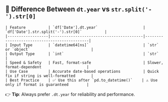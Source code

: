 ## 📌 Difference Between `dt.year` vs `str.split('-').str[0]`

```
| Feature          | `df['Date'].dt.year`                    | `df['Date'].str.split('-').str[0]`          |
|------------------|-----------------------------------------|---------------------------------------------|
| Input Type       | `datetime64[ns]`                        | `str` or `object`                           |
| Output Type      | `int`                                   | `str`                                       |
| Speed & Safety   | Fast, format-safe                       | Slower, format-dependent                    |
| Use Case         | Accurate date-based operations          | Quick fix if string is well-formatted       |
| Best Practice    | ✅ Use this after `pd.to_datetime()`    | ⚠️ Use only if format is guaranteed        |
```

👉 **Tip**: Always prefer `.dt.year` for reliability and performance.


